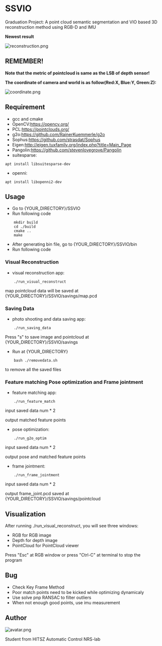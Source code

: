 # SSVIO
Graduation Project: A point cloud semantic segmentation and VIO based 3D reconstruction method using RGB-D and IMU

**Newest result**

![reconstruction.png](https://github.com/StarRealMan/SSVIO/blob/main/images/reconstruction.png?raw=true)

## REMEMBER!
**Note that the metric of pointcloud is same as the LSB of depth sensor!**

**The coordinate of camera and world is as follow(Red:X, Blue:Y, Green:Z):**

![coordinate.png](https://github.com/StarRealMan/SSVIO/blob/main/images/coordinate.png?raw=true)

## Requirement
* gcc and cmake
* OpenCV:<https://opencv.org/>
* PCL:<https://pointclouds.org/>
* g2o:<https://github.com/RainerKuemmerle/g2o>
* Sophus:<https://github.com/strasdat/Sophus>
* Eigen:<http://eigen.tuxfamily.org/index.php?title=Main_Page>
* Pangolin:<https://github.com/stevenlovegrove/Pangolin>
* suitesparse:
```
apt install libsuitesparse-dev
```
* openni:
```
apt install libopenni2-dev
```

## Usage
* Go to {YOUR_DIRECTORY}/SSVIO
* Run following code
```
    mkdir build
    cd ./build
    cmake ..
    make
```
* After generating bin file, go to {YOUR_DIRECTORY}/SSVIO/bin
* Run following code

### Visual Reconstruction
* visual reconstruction app:
```
    ./run_visual_reconstruct
```
map pointcloud data will be saved at {YOUR_DIRECTORY}/SSVIO/savings/map.pcd

### Saving Data
* photo shooting and data saving app:
```
    ./run_saving_data
```
Press "s" to save image and pointcloud at {YOUR_DIRECTORY}/SSVIO/savings

* Run at {YOUR_DIRECTORY}
```
    bash ./removedata.sh
```
to remove all the saved files

### Feature matching Pose optimization and Frame jointment
* feature matching app:
```
    ./run_feature_match
```
input saved data num * 2

output matched feature points

* pose optimization:
```
    ./run_g2o_optim
```
input saved data num * 2

output pose and matched feature points

* frame jointment:
```
    ./run_frame_jointment
```
input saved data num * 2

output frame_joint.pcd saved at  {YOUR_DIRECTORY}/SSVIO/savings/pointcloud

## Visualization
After running ./run_visual_reconstruct, you will see three windows:
* RGB for RGB image
* Depth for depth image
* PointCloud for PointCloud viewer

Press "Esc" at RGB window or press "Ctrl-C" at terminal to stop the program

## Bug
* Check Key Frame Method
* Poor match points need to be kicked while optimizing dynamicaly
* Use solve pnp RANSAC to filter outliers
* When not enough good points, use imu measurement

## Author
![avatar.png](https://github.com/StarRealMan/SSVIO/blob/main/images/avatar.png?raw=true)

Student from HITSZ Automatic Control NRS-lab
